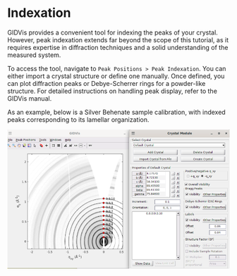 # Indexation

GIDVis provides a convenient tool for indexing the peaks of your crystal. However, peak indexation extends far beyond the scope of this tutorial, as it requires expertise in diffraction techniques and a solid understanding of the measured system.

To access the tool, navigate to `Peak Positions > Peak Indexation`. You can either import a crystal structure or define one manually. Once defined, you can plot diffraction peaks or Debye-Scherrer rings for a powder-like structure. For detailed instructions on handling peak display, refer to the GIDVis manual.

As an example, below is a Silver Behenate sample calibration, with indexed peaks corresponding to its lamellar organization.

![](images/indexation-behenate.png)

